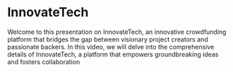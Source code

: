 ﻿# InnovateTech
Welcome to this presentation on InnovateTech, an innovative crowdfunding platform that bridges the gap between visionary project creators and passionate backers. In this video, we will delve into the comprehensive details of InnovateTech, a platform that empowers groundbreaking ideas and fosters collaboration
